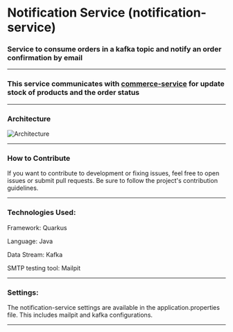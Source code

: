 # Notification Service (notification-service)

### Service to consume orders in a kafka topic and notify an order confirmation by email

----

### This service communicates with [commerce-service](https://github.com/AlbertoFerreiraMaiaNeto/commerce-service) for update stock of products and the order status

----

### Architecture

![Architecture](../assets/architecture-draw.png)

----

### How to Contribute
If you want to contribute to development or fixing issues, feel free to open issues or submit pull requests. Be sure to follow the project's contribution guidelines.

-----
### Technologies Used:

Framework: Quarkus

Language: Java

Data Stream: Kafka

SMTP testing tool: Mailpit

-----

### Settings:
The notification-service settings are available in the application.properties file.
This includes mailpit and kafka configurations.

-----


